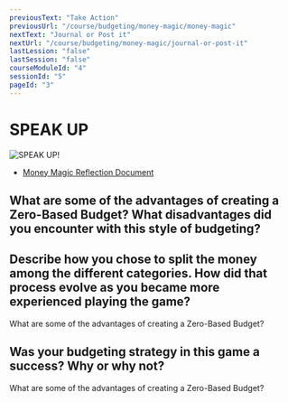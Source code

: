 ```yaml
---
previousText: "Take Action"
previousUrl: "/course/budgeting/money-magic/money-magic"
nextText: "Journal or Post it"
nextUrl: "/course/budgeting/money-magic/journal-or-post-it"
lastLession: "false"
lastSession: "false"
courseModuleId: "4"
sessionId: "5"
pageId: "3"
---
```



# SPEAK UP

![SPEAK UP!](/assets/img/lets-talk-about-it.png) 

- <a href="https://docs.google.com/document/d/1-NPpC4LKg8qjFJodzY8I2gc83A64nb4m3xq5KRYJDPI/edit" target="_blank">Money Magic Reflection Document</a>

## What are some of the advantages of creating a Zero-Based Budget? What disadvantages did you encounter with this style of budgeting?
<sparkle-feed-post assignment-name="What are some of the advantages of creating a Zero-Based Budget?" ></sparkle-feed-post>

## Describe how you chose to split the money among the different categories. How did that process evolve as you became more experienced playing the game? 
<sparkle-feed-post assignment-name="Describe how you chose to split the money among the different categories." >What are some of the advantages of creating a Zero-Based Budget?</sparkle-feed-post>

## Was your budgeting strategy in this game a success? Why or why not?
<sparkle-feed-post assignment-name="What are some of the advantages of creating a Zero-Based Budget?" >What are some of the advantages of creating a Zero-Based Budget?</sparkle-feed-post>
